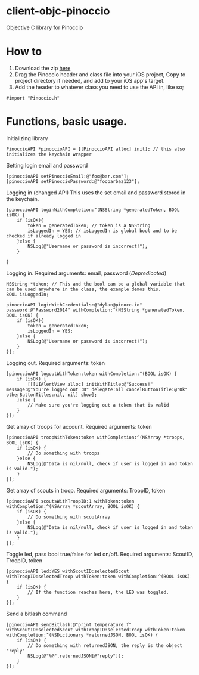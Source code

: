 client-objc-pinoccio
====================

Objective C library for Pinoccio

How to
======
1. Download the zip [here](https://github.com/Pinoccio/library-objc-pinoccio/releases)
2. Drag the Pinoccio header and class file into your iOS project, Copy to project directory if needed, and add to your iOS app's target.
3. Add the header to whatever class you need to use the API in, like so;
```objc
#import "Pinoccio.h"
```

Functions, basic usage.
=========

Initializing library
```objc
PinoccioAPI *pinoccioAPI = [[PinoccioAPI alloc] init]; // this also initializes the keychain wrapper
```

Setting login email and password
```objc
[pinoccioAPI setPinoccioEmail:@"foo@bar.com"];
[pinoccioAPI setPinoccioPassword:@"foobarbaz123"];
```
Logging in (changed API) This uses the set email and password stored in the keychain.
```objc
[pinoccioAPI loginWithCompletion:^(NSString *generatedToken, BOOL isOK) {
    if (isOK){
        token = generatedToken; // token is a NSString
        isLoggedIn = YES; // isLoggedIn is global bool and to be checked if already logged in
    }else {
        NSLog(@"Username or password is incorrect!");
    }

}
```

Logging in. Required arguments: email, password (*Depredicated*)
```objc
NSString *token; // This and the bool can be a global variable that can be used anywhere in the class, the example demos this.
BOOL isLoggedIn;

pinoccioAPI loginWithCredentials:@"dylan@pinocc.io" password:@"Password2014" withCompletion:^(NSString *generatedToken, BOOL isOK) {
    if (isOK){
        token = generatedToken;
        isLoggedIn = YES;
    }else {
        NSLog(@"Username or password is incorrect!");
    }
}];
```

Logging out. Required arguments: token
```objc
[pinoccioAPI logoutWithToken:token withCompletion:^(BOOL isOK) {
    if (isOK) {
        [[[UIAlertView alloc] initWithTitle:@"Success!" message:@"You're logged out :D" delegate:nil cancelButtonTitle:@"Ok" otherButtonTitles:nil, nil] show];
    }else {
        // Make sure you're logging out a token that is valid
    }
}];
```

Get array of troops for account.  Required arguments: token
```objc
[pinoccioAPI troopWithToken:token withCompletion:^(NSArray *troops, BOOL isOK) {
    if (isOK) {
        // Do something with troops
    }else {
        NSLog(@"Data is nil/null, check if user is logged in and token is valid.");
    }
}];
```

Get array of scouts in troop. Required arguments: TroopID, token
```objc
[pinoccioAPI scoutsWithTroopID:1 withToken:token withCompletion:^(NSArray *scoutArray, BOOL isOK) {
    if (isOK) {
        // Do something with scoutArray
    }else {
        NSLog(@"Data is nil/null, check if user is logged in and token is valid.");
    }
}];
```

Toggle led, pass bool true/false for led on/off. Required arguments: ScoutID, TroopID, token
```objc
[pinoccioAPI led:YES withScoutID:selectedScout withTroopID:selectedTroop withToken:token withCompletion:^(BOOL isOK) {
    if (isOK) {
        // If the function reaches here, the LED was toggled.
    }
}];
```

Send a bitlash command
```objc
[pinoccioAPI sendBitlash:@"print temperature.f" withScoutID:selectedScout withTroopID:selectedTroop withToken:token withCompletion:^(NSDictionary *returnedJSON, BOOL isOK) {
    if (isOK) {
        // Do something with returnedJSON, the reply is the object "reply"
        NSLog(@"%@",returnedJSON[@"reply"]);
    }
}];
```
